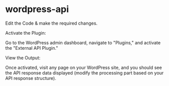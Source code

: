 # wordpress-api
Edit the Code & make the required changes.

Activate the Plugin:

Go to the WordPress admin dashboard, navigate to "Plugins," and activate the "External API Plugin."

View the Output:

Once activated, visit any page on your WordPress site, and you should see the API response data displayed (modify the processing part based on your API response structure).

